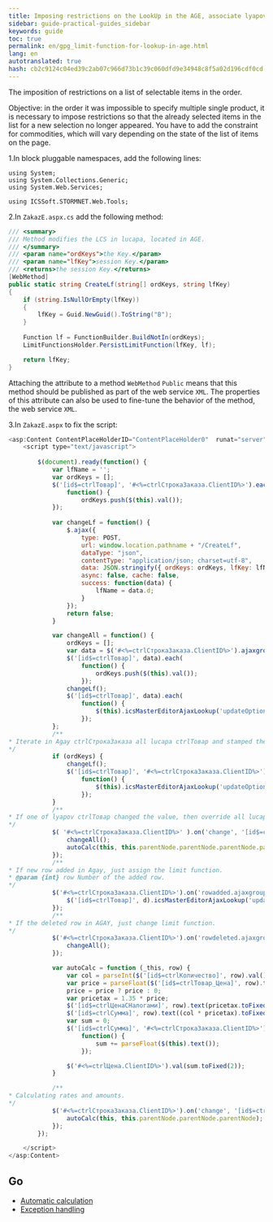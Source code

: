 ```yaml
---
title: Imposing restrictions on the LookUp in the AGE, associate lyapov.
sidebar: guide-practical-guides_sidebar
keywords: guide
toc: true
permalink: en/gpg_limit-function-for-lookup-in-age.html
lang: en
autotranslated: true
hash: cb2c9124c04ed39c2ab07c966d73b1c39c060dfd9e34948c8f5a02d196cdf0cd
---
```


The imposition of restrictions on a list of selectable items in the order.

Objective: in the order it was impossible to specify multiple single product, it is necessary to impose restrictions so that the already selected items in the list for a new selection no longer appeared.
You have to add the constraint for commodities, which will vary depending on the state of the list of items on the page.

1.In block pluggable namespaces, add the following lines:

```
using System;
using System.Collections.Generic;
using System.Web.Services;

using ICSSoft.STORMNET.Web.Tools;
```

2.In `ZakazE.aspx.cs` add the following method:

```csharp
/// <summary> 
/// Method modifies the LCS in lucapa, located in AGE. 
/// </summary> 
/// <param name="ordKeys">the Key.</param> 
/// <param name="lfKey">session Key.</param> 
/// <returns>the session Key.</returns> 
[WebMethod]
public static string CreateLf(string[] ordKeys, string lfKey)
{
	if (string.IsNullOrEmpty(lfKey))
	{
		lfKey = Guid.NewGuid().ToString("B");
	}
	
	Function lf = FunctionBuilder.BuildNotIn(ordKeys);
	LimitFunctionsHolder.PersistLimitFunction(lfKey, lf);

	return lfKey;
}
```

Attaching the attribute to a method `WebMethod` `Public` means that this method should be published as part of the web service `XML`. The properties of this attribute can also be used to fine-tune the behavior of the method, the web service `XML`.

3.In `ZakazE.aspx` to fix the script:

```js
<asp:Content ContentPlaceHolderID="ContentPlaceHolder0"  runat="server" >
	<script type="text/javascript">
		
		$(document).ready(function() {
			var lfName = '';
			var ordKeys = [];
			$('[id$=ctrlТовар]', '#<%=ctrlСтрокаЗаказа.ClientID%>').each(
				function() {
					ordKeys.push($(this).val());
			});
			
			var changeLf = function() {
				$.ajax({
					type: POST,
					url: window.location.pathname + "/CreateLf",
					dataType: "json",
					contentType: "application/json; charset=utf-8",
					data: JSON.stringify({ ordKeys: ordKeys, lfKey: lfName }),
					async: false, cache: false,
					success: function(data) {
						lfName = data.d;
					}
				});
				return false;
			}

			var changeAll = function() {
				ordKeys = [];
				var data = $('#<%=ctrlСтрокаЗаказа.ClientID%>').ajaxgroupedit('getDataRows');
				$('[id$=ctrlТовар]', data).each(
					function() {
						ordKeys.push($(this).val());
					});
				changeLf();
				$('[id$=ctrlТовар]', data).each(
					function() {
						$(this).icsMasterEditorAjaxLookup('updateOptions', { lookup: { LFName: lfName } });
					});
			};
			/** 
* Iterate in Agay ctrlСтрокаЗаказа all lucapa ctrlТовар and stamped the changed limit function. 
*/
			if (ordKeys) {
				changeLf();
				$('[id$=ctrlТовар]', '#<%=ctrlСтрокаЗаказа.ClientID%>').each(
					function() {
						$(this).icsMasterEditorAjaxLookup('updateOptions', { lookup: { LFName: lfName } });
					});
			}
			/** 
* If one of lyapov ctrlТовар changed the value, then override all lucapa ctrlТовар in Agay ctrlСтрокаЗаказа. 
*/
			$( '#<%=ctrlСтрокаЗаказа.ClientID%>' ).on('change', '[id$=ctrlТовар]', function() {
				changeAll();
				autoCalc(this, this.parentNode.parentNode.parentNode.parentNode);
			});
			/** 
* If new row added in Agay, just assign the limit function. 
* @param {int} row Number of the added row. 
*/
			$('#<%=ctrlСтрокаЗаказа.ClientID%>').on('rowadded.ajaxgroupedit', function(e, d) {
				$('[id$=ctrlТовар]', d).icsMasterEditorAjaxLookup('updateOptions', { lookup: { LFName: lfName } });
			});
			/** 
* If the deleted row in AGAY, just change limit function. 
*/
			$('#<%=ctrlСтрокаЗаказа.ClientID%>').on('rowdeleted.ajaxgroupedit', function () {
				changeAll();
			});

			var autoCalc = function (_this, row) {
				var col = parseInt($('[id$=ctrlКоличество]', row).val());
				var price = parseFloat($('[id$=ctrlТовар_Цена]', row).text());
				price = price ? price : 0; 
				var pricetax = 1.35 * price;
				$('[id$=ctrlЦенаСНалогами]', row).text(pricetax.toFixed(2));
				$('[id$=ctrlСумма]', row).text((col * pricetax).toFixed(2));
				var sum = 0;
				$('[id$=ctrlСумма]', '#<%=ctrlСтрокаЗаказа.ClientID%>').each(
					function() {
						sum += parseFloat($(this).text());
					});

				$('#<%=ctrlЦена.ClientID%>').val(sum.toFixed(2));
			}

			/** 
* Calculating rates and amounts. 
*/
			$('#<%=ctrlСтрокаЗаказа.ClientID%>').on('change', '[id$=ctrlКоличество]', function (e) {
				autoCalc(this, this.parentNode.parentNode.parentNode);
			});
		});

	</script>
</asp:Content>
```

## Go

* <i class="fa fa-arrow-left" aria-hidden="true"></i> [Automatic calculation](gpg_auto-calculation.html)
* [Exception handling](gpg_set-exception.html) <i class="fa fa-arrow-right" aria-hidden="true"></i>



